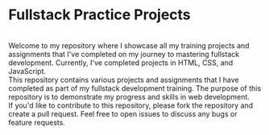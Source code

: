 # Fullstack Practice Projects
</br>Welcome to my repository where I showcase all my training projects and assignments that I've completed on my journey to mastering fullstack development. Currently, I've completed projects in HTML, CSS, and JavaScript.<br>This repository contains various projects and assignments that I have completed as part of my fullstack development training. The purpose of this repository is to demonstrate my progress and skills in web development.</br>
If you'd like to contribute to this repository, please fork the repository and create a pull request. Feel free to open issues to discuss any bugs or feature requests.
